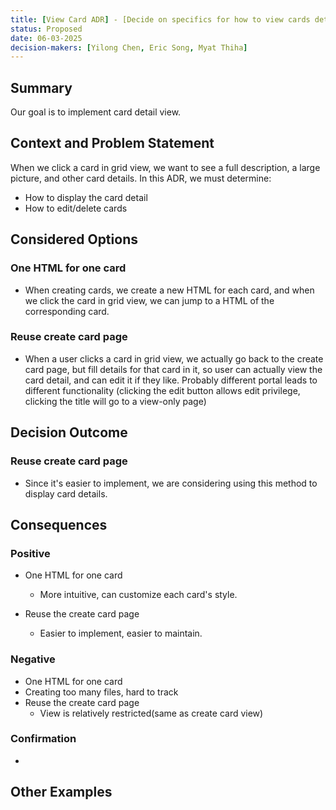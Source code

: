 ```yaml
---
title: [View Card ADR] - [Decide on specifics for how to view cards detail]
status: Proposed
date: 06-03-2025
decision-makers: [Yilong Chen, Eric Song, Myat Thiha]
---
```


## Summary

Our goal is to implement card detail view.

## Context and Problem Statement

When we click a card in grid view, we want to see a full description, a large picture, and other card details. In this ADR, we must determine:

- How to display the card detail
- How to edit/delete cards

## Considered Options

### One HTML for one card

- When creating cards, we create a new HTML for each card, and when we click the card in grid view, we can jump to a HTML of the corresponding card.

### Reuse create card page

- When a user clicks a card in grid view, we actually go back to the create card page, but fill details for that card in it, so user can actually view the card detail, and can edit it if they like. Probably different portal leads to different functionality (clicking the edit button allows edit privilege, clicking the title will go to a view-only page)

## Decision Outcome

### Reuse create card page

- Since it's easier to implement, we are considering using this method to display card details.

## Consequences

### Positive

- One HTML for one card

  - More intuitive, can customize each card's style.

- Reuse the create card page
  - Easier to implement, easier to maintain.

### Negative

- One HTML for one card
- Creating too many files, hard to track
- Reuse the create card page
  - View is relatively restricted(same as create card view)

### Confirmation

-

## Other Examples
